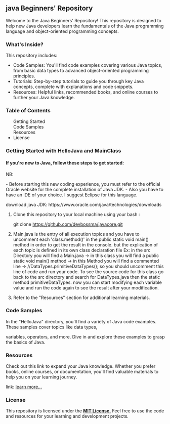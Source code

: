 <h2>java Beginners' Repository</h2>
<p>Welcome to the Java Beginners' Repository! 
This repository is designed to help new Java developers learn the fundamentals of the Java programming language and object-oriented programming concepts.</p>

<h3>What's Inside?</h3>
This repository includes:
<ul>
  <li>Code Samples: You'll find code examples covering various Java topics, from basic data types to advanced object-oriented programming principles.</li>
  <li>Tutorials: Step-by-step tutorials to guide you through key Java concepts, complete with explanations and code snippets.</li>
  <li>Resources: Helpful links, recommended books, and online courses to further your Java knowledge.</li>
</ul>
<h3>Table of Contents</h3>
<ul>
  <il>Getting Started</il><br />
  <il>Code Samples</il><br />
  <il>Resources</il><br />
  <li>License</li>
</ul>

<h3>Getting Started with HelloJava and MainClass</h3>

<h4>If you're new to Java, follow these steps to get started:</h4>
NB: <p>- Before starting this new coding experience, you must refer to the official Oracle website for the complete installation of Java JDK.
       - Also you have to have an IDE of your choice. I suggest Eclipse for this language.</p>
download java JDK: https://www.oracle.com/java/technologies/downloads

    
1. Clone this repository to your local machine using your bash :
   
   git clone https://github.com/devbossma/javacore.git
2. Main.java is the entry of all execution topics and you have to uncomment each 'class.method()' in the public static void main() method in order to get the result in the console.
   but the explication of each topic is defined in its own class declaration file
   Ex: in the src Directory you will find a Main.java -> in this class you will find a public static void main() method -> in this Method you will find a commented line -> //DataTypes.primitiveDataTypes();
       so you should uncomment this line of code and run your code. To see the source code for this class go back to the src directory and search for DataTypes.java then the static method primitiveDataTypes.
       now you can start modifying each variable value and run the code again to see the result after your modification.
   
4. Refer to the "Resources" section for additional learning materials.

<h3>Code Samples</h3>
<p>In the "HelloJava" directory, you'll find a variety of Java code examples. These samples cover topics like data types, </p>
<p>  variables, operators, and more. Dive in and explore these examples to grasp the basics of Java.</p>

<h3>Resources</h3>
<p>
  Check out this link to expand your Java knowledge.
  Whether you prefer books, online courses, or documentation, you'll find valuable materials to help you on your learning journey.
</p>
link: <a href="https://docs.oracle.com/javase/tutorial/java/nutsandbolts/index.html">learn more...</a>

<h3>License</h3>
<p>This repository is licensed under the <u><b>MIT License.</b></u> Feel free to use the code and resources for your learning and development projects.</p>











